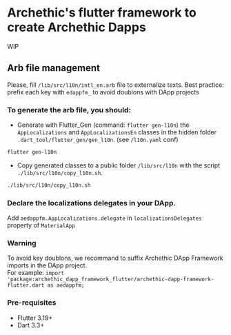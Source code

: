 # Archethic's flutter framework to create Archethic Dapps
WIP

## Arb file management

Please, fill `/lib/src/l10n/intl_en.arb` file to externalize texts. 
Best practice: prefix each key with `edappfm_` to avoid doublons with DApp projects

### To generate the arb file, you should:
- Generate with Flutter_Gen (command: `flutter gen-l10n`) the `AppLocalizations` and `AppLocalizationsEn` classes in the hidden folder `.dart_tool/flutter_gen/gen_l10n`. (see `/l10n.yaml` conf)
```bash
flutter gen-l10n
```

- Copy generated classes to a public folder `/lib/src/l10n` with the script `./lib/src/l10n/copy_l10n.sh`.
```bash
./lib/src/l10n/copy_l10n.sh
```

### Declare the localizations delegates in your DApp.
Add `aedappfm.AppLocalizations.delegate` in `localizationsDelegates` property of `MaterialApp`

### Warning
To avoid key doublons, we recommand to suffix Archethic DApp Framework imports in the DApp project.<br/>
For example: `import 'package:archethic_dapp_framework_flutter/archethic-dapp-framework-flutter.dart as aedappfm;` 

### Pre-requisites

- Flutter 3.19+
- Dart 3.3+